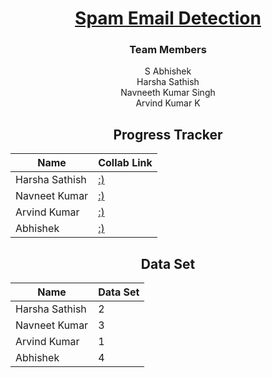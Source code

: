 <div align = "center">

# [Spam Email Detection](#)

### Team Members

S Abhishek  <br/>
Harsha Sathish <br/>
Navneeth Kumar Singh <br/>
Arvind Kumar K <br/>

## Progress Tracker

| Name           | Collab Link |
|----------------|---------------|
| Harsha Sathish   | [:)](https://colab.research.google.com/drive/1vwr8shyuZ8q5AOgRhHG4hKCSJOzpC0wK?usp=sharing) |  
| Navneet Kumar    | [:)](https://colab.research.google.com/drive/1JTInrzJVmU0mGjB68g1Zh4wR6RFp6GMZ#scrollTo=KngvPxywumPd) |  
| Arvind Kumar    | [:)]()  |  
| Abhishek   | [:)](https://colab.research.google.com/drive/1hg2pC4aq4lhtSATaeezP-JyF63JoXzNi?usp=sharing)  |
  
  
## Data Set

| Name           | Data Set |
|----------------|---------------|
| Harsha Sathish   | 2  |  
| Navneet Kumar    | 3 |  
| Arvind Kumar    | 1 |  
| Abhishek   | 4 | 
  
</div>

